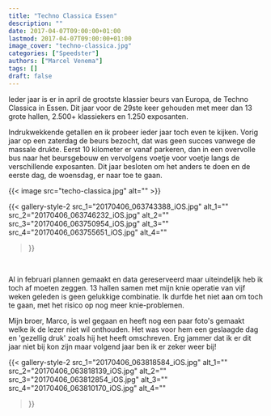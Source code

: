 ```yaml
---
title: "Techno Classica Essen"
description: ""
date: 2017-04-07T09:00:00+01:00
lastmod: 2017-04-07T09:00:00+01:00
image_cover: "techno-classica.jpg"
categories: ["Speedster"]
authors: ["Marcel Venema"] 
tags: []
draft: false
---
```


Ieder jaar is er in april de grootste klassier beurs van Europa, de Techno Classica in Essen. Dit jaar voor de 29ste keer gehouden met meer dan 13 grote hallen, 2.500+ klassiekers en 1.250 exposanten.

Indrukwekkende getallen en ik probeer ieder jaar toch even te kijken. Vorig jaar op een zaterdag de beurs bezocht, dat was geen succes vanwege de massale drukte. Eerst 10 kilometer er vanaf parkeren, dan in een overvolle bus naar het beursgebouw en vervolgens voetje voor voetje langs de verschillende exposanten. Dit jaar besloten om het anders te doen en de eerste dag, de woensdag, er naar toe te gaan.

<!--more-->
{{< image src="techo-classica.jpg" alt="" >}}

{{< gallery-style-2 
  src_1="20170406_063743388_iOS.jpg" alt_1="" 
  src_2="20170406_063746232_iOS.jpg" alt_2=""
  src_3="20170406_063750954_iOS.jpg" alt_3="" 
  src_4="20170406_063755651_iOS.jpg" alt_4=""
>}}

&nbsp;

Al in februari plannen gemaakt en data gereserveerd maar uiteindelijk heb ik toch af moeten zeggen. 13 hallen samen met mijn knie operatie van vijf weken geleden is geen gelukkige combinatie. Ik durfde het niet aan om toch te gaan, met het risico op nog meer knie-problemen.

Mijn broer, Marco, is wel gegaan en heeft nog een paar foto's gemaakt welke ik de lezer niet wil onthouden.  Het was voor hem een geslaagde dag en 'gezellig druk' zoals hij het heeft omschreven. Erg jammer dat ik er dit jaar niet bij kon zijn maar volgend jaar ben ik er zeker weer bij! 

{{< gallery-style-2 
  src_1="20170406_063818584_iOS.jpg" alt_1="" 
  src_2="20170406_063818139_iOS.jpg" alt_2=""
  src_3="20170406_063812854_iOS.jpg" alt_3="" 
  src_4="20170406_063810170_iOS.jpg" alt_4=""
>}}

&nbsp;  
